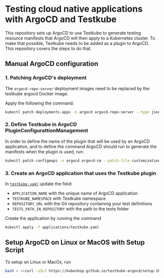 # Testing cloud native applications with ArgoCD and Testkube

This repository sets up ArgoCD to use Testkube to generate testing resource manifests that ArgoCD will then apply to a Kubernetes cluster. To make that possible, Testkube needs to be added as a plugin to ArgoCD. This repository covers the steps to do that. 

## Manual ArgoCD configuration

### 1. Patching ArgoCD's deployment

The `argocd-repo-server` deployment images need to be replaced by the testkube argocd Docker image.

Apply the following the command: 

```sh
kubectl patch deployments.apps -n argocd argocd-repo-server --type json --patch-file customization/patch.yaml
```

### 2. Define Testkube in ArgoCD PluginConfigurattionManagement

In order to define the name of the plugin that will be used by an ArgoCD application, and to define the command ArgoCD should run to generate the manifests when the plugin is used, run: 

```sh
kubectl patch configmaps -n argocd argocd-cm --patch-file customization/argocd-plugins.yaml
```

### 3. Create an ArgoCD application that uses the Testkube plugin 

In [`testkube.yaml`](applications/testkube.yaml) update the field:
 - `APPLICATION_NAME` with the unique name of ArgoCD application
 - `TESTKUBE_NAMESPACE` with Testkube namespace
 - `REPOSITORY_URL` with the Git repository containing your test definitions 
 - `TESTS_PATH_IN_REPOSITORY` with the path to the tests folder

Create the application by running the command

```sh
kubectl apply -f applications/testkube.yaml
```

## Setup ArgoCD on Linux or MacOS with Setup Script

To setup on Linux or MacOs, run

```sh
bash < <(curl -sSLf https://kubeshop.github.io/testkube-argocd/setup.sh )
```
